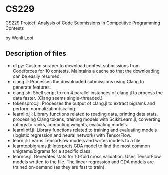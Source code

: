# CS229
CS229 Project: Analysis of Code Submissions in Competitive Programming Contests

by Wenli Looi

## Description of files

* dl.py: Custom scraper to download contest submissions from Codeforces for 10 contests. Maintains a cache so that the downloading can be easily resumed.
* clang.jl: Processes the downloaded submissions using Clang to generate features.
* clang.sh: Shell script to run 4 parallel instances of clang.jl to process the data faster. (Clang seems single-threaded.)
* tokensproc.jl: Processes the output of clang.jl to extract bigrams and perform normalization/scaling.
* learnlib.jl: Library functions related to reading data, printing data stats, processing Clang tokens, training models with ScikitLearn.jl, converting ratings to ranks, computing weights, evaluating models.
* learnlibtf.jl: Library functions related to training and evaluating models (logistic regression and neural network) with TensorFlow.
* learn.jl: Learns TensorFlow models and writes models to a file.
* learntopbigrams.jl: Interprets GDA model to find the most common unigrams/bigrams for a specific class.
* learncv.jl: Generates stats for 10-fold cross validation. Uses TensorFlow models written to the file. The linear regression and GDA models are trained on-demand (as they are fast to train).
